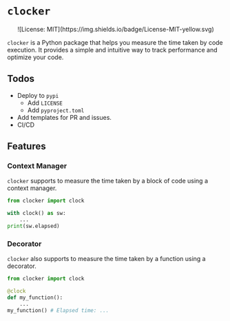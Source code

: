 # `clocker`

<div align="center">
    ![License: MIT](https://img.shields.io/badge/License-MIT-yellow.svg)
</div>

`clocker` is a Python package that helps you measure the time taken by code execution. It provides a simple and intuitive way to track performance and optimize your code.

## Todos

- Deploy to `pypi`
  - Add `LICENSE`
  - Add `pyproject.toml`
- Add templates for PR and issues.
- CI/CD

## Features

### Context Manager

`clocker` supports to measure the time taken by a block of code using a context manager.

```python
from clocker import clock

with clock() as sw:
    ...
print(sw.elapsed)
```

### Decorator

`clocker` also supports to measure the time taken by a function using a decorator.

```python
from clocker import clock

@clock
def my_function():
    ...
my_function() # Elapsed time: ...
```
